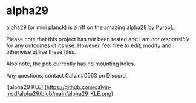 # alpha29

alpha29 (or mini planck) is a riff on the amazing [alpha28](https://github.com/PyrooL/Alpha) by PyrooL.

Please note that this project has _not_ been tested and I am _not responsible_ for any outcomes of its use. However, feel free to edit, modify and otherwise utilise these files.

Also note, the pcb currently has no mounting holes.

Any questions, contact Calvin\#0563 on Discord.

!\[alpha29 KLE\] (https://github.com/calvin-mcd/alpha29/blob/main/alpha29_KLE.png) 